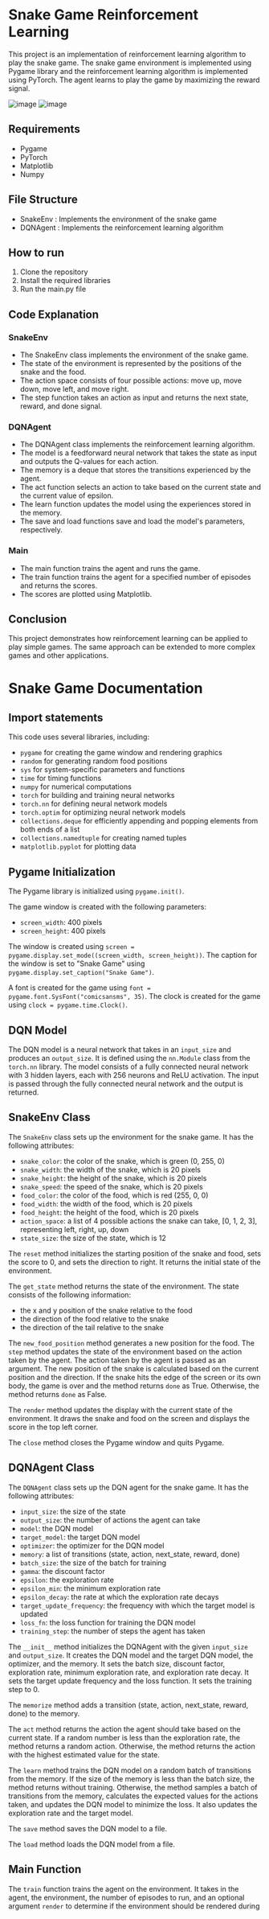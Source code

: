 # Snake Game Reinforcement Learning

This project is an implementation of reinforcement learning algorithm to play the snake game. The snake game environment is implemented using Pygame library and the reinforcement learning algorithm is implemented using PyTorch. The agent learns to play the game by maximizing the reward signal.

![image](https://user-images.githubusercontent.com/22236987/235773176-1fef537e-c9c7-40d1-a22b-2fad63c60478.png) ![image](https://user-images.githubusercontent.com/22236987/235774906-6c640e06-605e-4a2f-81d4-6326fe4ffc33.png)


## Requirements
- Pygame
- PyTorch
- Matplotlib
- Numpy

## File Structure
- SnakeEnv : Implements the environment of the snake game
- DQNAgent : Implements the reinforcement learning algorithm

## How to run
1. Clone the repository
2. Install the required libraries
3. Run the main.py file

## Code Explanation
### SnakeEnv
- The SnakeEnv class implements the environment of the snake game.
- The state of the environment is represented by the positions of the snake and the food.
- The action space consists of four possible actions: move up, move down, move left, and move right.
- The step function takes an action as input and returns the next state, reward, and done signal.

### DQNAgent
- The DQNAgent class implements the reinforcement learning algorithm.
- The model is a feedforward neural network that takes the state as input and outputs the Q-values for each action.
- The memory is a deque that stores the transitions experienced by the agent.
- The act function selects an action to take based on the current state and the current value of epsilon.
- The learn function updates the model using the experiences stored in the memory.
- The save and load functions save and load the model's parameters, respectively.

### Main
- The main function trains the agent and runs the game.
- The train function trains the agent for a specified number of episodes and returns the scores.
- The scores are plotted using Matplotlib.

## Conclusion
This project demonstrates how reinforcement learning can be applied to play simple games. The same approach can be extended to more complex games and other applications.


# Snake Game Documentation

## Import statements
This code uses several libraries, including:
- `pygame` for creating the game window and rendering graphics
- `random` for generating random food positions
- `sys` for system-specific parameters and functions
- `time` for timing functions
- `numpy` for numerical computations
- `torch` for building and training neural networks
- `torch.nn` for defining neural network models
- `torch.optim` for optimizing neural network models
- `collections.deque` for efficiently appending and popping elements from both ends of a list
- `collections.namedtuple` for creating named tuples
- `matplotlib.pyplot` for plotting data

## Pygame Initialization
The Pygame library is initialized using `pygame.init()`.

The game window is created with the following parameters:
- `screen_width`: 400 pixels
- `screen_height`: 400 pixels

The window is created using `screen = pygame.display.set_mode((screen_width, screen_height))`.
The caption for the window is set to "Snake Game" using `pygame.display.set_caption("Snake Game")`.

A font is created for the game using `font = pygame.font.SysFont("comicsansms", 35)`.
The clock is created for the game using `clock = pygame.time.Clock()`.

## DQN Model
The DQN model is a neural network that takes in an `input_size` and produces an `output_size`.
It is defined using the `nn.Module` class from the `torch.nn` library.
The model consists of a fully connected neural network with 3 hidden layers, each with 256 neurons and ReLU activation.
The input is passed through the fully connected neural network and the output is returned.

## SnakeEnv Class
The `SnakeEnv` class sets up the environment for the snake game.
It has the following attributes:
- `snake_color`: the color of the snake, which is green (0, 255, 0)
- `snake_width`: the width of the snake, which is 20 pixels
- `snake_height`: the height of the snake, which is 20 pixels
- `snake_speed`: the speed of the snake, which is 20 pixels
- `food_color`: the color of the food, which is red (255, 0, 0)
- `food_width`: the width of the food, which is 20 pixels
- `food_height`: the height of the food, which is 20 pixels
- `action_space`: a list of 4 possible actions the snake can take, [0, 1, 2, 3], representing left, right, up, down
- `state_size`: the size of the state, which is 12

The `reset` method initializes the starting position of the snake and food, sets the score to 0, and sets the direction to right.
It returns the initial state of the environment.

The `get_state` method returns the state of the environment.
The state consists of the following information:
- the x and y position of the snake relative to the food
- the direction of the food relative to the snake
- the direction of the tail relative to the snake

The `new_food_position` method generates a new position for the food.
The `step` method updates the state of the environment based on the action taken by the agent.
The action taken by the agent is passed as an argument.
The new position of the snake is calculated based on the current position and the direction.
If the snake hits the edge of the screen or its own body, the game is over and the method returns `done` as True.
Otherwise, the method returns `done` as False.

The `render` method updates the display with the current state of the environment.
It draws the snake and food on the screen and displays the score in the top left corner.

The `close` method closes the Pygame window and quits Pygame.

## DQNAgent Class
The `DQNAgent` class sets up the DQN agent for the snake game.
It has the following attributes:
- `input_size`: the size of the state
- `output_size`: the number of actions the agent can take
- `model`: the DQN model
- `target_model`: the target DQN model
- `optimizer`: the optimizer for the DQN model
- `memory`: a list of transitions (state, action, next_state, reward, done)
- `batch_size`: the size of the batch for training
- `gamma`: the discount factor
- `epsilon`: the exploration rate
- `epsilon_min`: the minimum exploration rate
- `epsilon_decay`: the rate at which the exploration rate decays
- `target_update_frequency`: the frequency with which the target model is updated
- `loss_fn`: the loss function for training the DQN model
- `training_step`: the number of steps the agent has taken

The `__init__` method initializes the DQNAgent with the given `input_size` and `output_size`.
It creates the DQN model and the target DQN model, the optimizer, and the memory.
It sets the batch size, discount factor, exploration rate, minimum exploration rate, and exploration rate decay.
It sets the target update frequency and the loss function.
It sets the training step to 0.

The `memorize` method adds a transition (state, action, next_state, reward, done) to the memory.

The `act` method returns the action the agent should take based on the current state.
If a random number is less than the exploration rate, the method returns a random action.
Otherwise, the method returns the action with the highest estimated value for the state.

The `learn` method trains the DQN model on a random batch of transitions from the memory.
If the size of the memory is less than the batch size, the method returns without training.
Otherwise, the method samples a batch of transitions from the memory, calculates the expected values for the actions taken, and updates the DQN model to minimize the loss.
It also updates the exploration rate and the target model.

The `save` method saves the DQN model to a file.

The `load` method loads the DQN model from a file.

## Main Function
The `train` function trains the agent on the environment.
It takes in the agent, the environment, the number of episodes to run, and an optional argument `render` to determine if the environment should be rendered during

